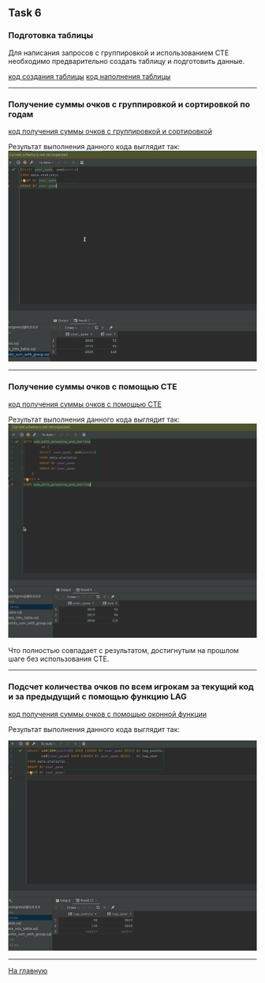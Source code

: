 ## Task 6

### Подготовка таблицы 

Для написания запросов с группировкой и использованием CTE необходимо предварительно создать таблицу и подготовить
данные.

[код создания таблицы](https://github.com/PanovAlexey/database_course/blob/main/docs/tasks/06/create_table.sql)
[код наполнения таблицы](https://github.com/PanovAlexey/database_course/blob/main/docs/tasks/06/insert_data_into_table.sql)


---

### Получение суммы очков с группировкой и сортировкой по годам

[код получения суммы очков с группировкой и сортировкой](https://github.com/PanovAlexey/database_course/blob/main/docs/tasks/06/select_points_sum_with_group.sql)

Результат выполнения данного кода выглядит так:
![img_1.png](06/img_1.png)


---

### Получение суммы очков с помощью CTE

[код получения суммы очков с помощью CTE](https://github.com/PanovAlexey/database_course/blob/main/docs/tasks/06/select_points_by_cte.sql)

Результат выполнения данного кода выглядит так:
![img_2.png](06/img_2.png)

Что полностью совпадает с результатом, достигнутым на прошлом шаге без использования CTE.

---

### Подсчет количества очков по всем игрокам за текущий код и за предыдущий с помощью функцию LAG

[код получения суммы очков с помощью оконной функции](https://github.com/PanovAlexey/database_course/blob/main/docs/tasks/06/window_function_lag.sql)

Результат выполнения данного кода выглядит так:

![img_3.png](img_3.png)

---


[На главную](https://github.com/PanovAlexey/database_course/blob/main/README.md)